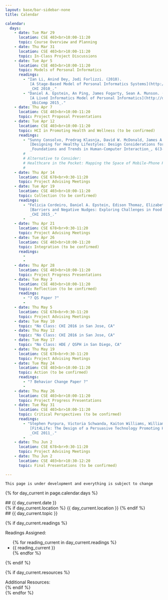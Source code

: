 ```yaml
---
layout: base/bar-sidebar-none
title: Calendar

calendar:
  days:
    - date: Tue Mar 29
      location: CSE 403<br>10:00-11:20
      topic: Course Overview and Planning
    - date: Thu Mar 31
      location: CSE 403<br>10:00-11:20
      topic: In-Class Project Discussions
    - date: Tue Apr 5
      location: CSE 403<br>10:00-11:20
      topic: Models of Personal Informatics
      readings: 
        - "Ian Li, Anind Dey, Jodi Forlizzi. (2010).
           [A Stage-Based Model of Personal Informatics Systems](http://dx.doi.org/10.1145/1753326.1753409).
           _CHI 2010_."
        - "Daniel A. Epstein, An Ping, James Fogarty, Sean A. Munson. (2015).
           [A Lived Informatics Model of Personal Informatics](http://dx.doi.org/10.1145/2750858.2804250).
           _UbiComp 2015_."
    - date: Thu Apr 7
      location: CSE 403<br>10:00-11:20
      topic: Project Proposal Presentations
    - date: Tue Apr 12
      location: CSE 403<br>10:00-11:20
      topic: HCI in Promoting Health and Wellness (to be confirmed)
      readings: 
        - "Sunny Consolvo, Predrag Klasnja, David W. McDonald, James A. Landay. (2014). 
           [Designing for Healthy Lifestyles: Design Considerations for Mobile Technologies to Encourage Consumer Health and Wellness](http://dx.doi.org/10.1561/1100000040).
           _Foundations and Trends in Human-Computer Interaction_, 6(3-4), 167-315."
        #
        # Alternative to Consider: 
        # Healthcare in the Pocket: Mapping the Space of Mobile-Phone Health Interventions
        #
    - date: Thu Apr 14
      location: CSE 678<br>9:30-11:20
      topic: Project Advising Meetings
    - date: Tue Apr 19
      location: CSE 403<br>10:00-11:20
      topic: Collection (to be confirmed)
      readings:
        - "Felicia Cordeiro, Daniel A. Epstein, Edison Thomaz, Elizabeth Bales, Arvind K. Jagannathan, Gregory D. Abowd, James Fogarty. (2015).
           [Barriers and Negative Nudges: Exploring Challenges in Food Journaling](http://dx.doi.org/10.1145/2702123.2702155).
           _CHI 2015_."
        -
    - date: Thu Apr 21
      location: CSE 678<br>9:30-11:20
      topic: Project Advising Meetings
    - date: Tue Apr 26
      location: CSE 403<br>10:00-11:20
      topic: Integration (to be confirmed)
      readings: 
        - 
        -
    - date: Thu Apr 28
      location: CSE 403<br>10:00-11:20
      topic: Project Progress Presentations
    - date: Tue May 3
      location: CSE 403<br>10:00-11:20
      topic: Reflection (to be confirmed)
      readings: 
        - "? QS Paper ?"
        -
    - date: Thu May 5
      location: CSE 678<br>9:30-11:20
      topic: Project Advising Meetings
    - date: Tue May 10
      topic: "No Class: CHI 2016 in San Jose, CA"
    - date: Thu May 12
      topic: "No Class: CHI 2016 in San Jose, CA"
    - date: Tue May 17
      topic: "No Class: HDE / QSPH in San Diego, CA"
    - date: Thu May 19
      location: CSE 678<br>9:30-11:20
      topic: Project Advising Meetings
    - date: Tue May 24
      location: CSE 403<br>10:00-11:20
      topic: Action (to be confirmed)
      readings: 
        - "? Behavior Change Paper ?"
        -
    - date: Thu May 26
      location: CSE 403<br>10:00-11:20
      topic: Project Progress Presentations
    - date: Tue May 31
      location: CSE 403<br>10:00-11:20
      topic: Critical Perspectives (to be confirmed)
      readings: 
        - "Stephen Purpura, Victoria Schwanda, Kaiton Williams, William Stubler, Phoebe Sengers. (2011).
           [Fit4Life: The Design of a Persuasive Technology Promoting Healthy Behavior and Ideal Weight](http://dx.doi.org/10.1145/1978942.1979003).
           _CHI 2011_."
        -
    - date: Thu Jun 2
      location: CSE 678<br>9:30-11:20
      topic: Project Advising Meetings
    - date: Thu Jun 2
      location: CSE 403<br>10:30-12:20
      topic: Final Presentations (to be confirmed)

---
```


` This page is under development and everything is subject to change `

<html>
<div class="calendar">

{% for day_current in page.calendar.days %}
<!----- Day ----->
<div class="row">
<!----- Left Column ----->
<div class="col-md-2" markdown="block">
## {{ day_current.date }}

<div class="directions" markdown="block">
{% if day_current.location %}
{{ day_current.location }}
{% endif %}
</div>

</div>
<!----- End Left Column ----->
<!----- Right Column ----->
<div class="col-md-10 calcontent" markdown="block">
## {{ day_current.topic }}

<!----- Readings ----->
{% if day_current.readings %}
<div class="directions" markdown="block">
Readings Assigned:
</div>
<ul class="paper" markdown="block">
{% for reading_current in day_current.readings %}
<li class="paper" markdown="block">
{{ reading_current }}
</li>
{% endfor %}
</ul>
{% endif %}

<!----- Resources ----->
{% if day_current.resources %}
<div class="directions" markdown="block">
Additional Resources:
</div>
{% endif %}

</div>
<!----- End Right Column ----->
</div>
<!----- End Day ----->
{% endfor %}

</div>
</html>
